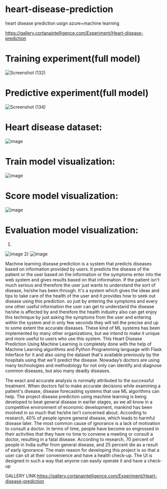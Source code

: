 # heart-disease-prediction
heart disease prediction usign azure+machine learning

https://gallery.cortanaintelligence.com/Experiment/Heart-disease-prediction

# Training experiment(full model)

![Screenshot (132)](https://user-images.githubusercontent.com/89855872/152114201-d65b23a6-f04f-4a8b-ae67-5d72855a9f93.png)


# Predictive experiment(full model)

![Screenshot (134)](https://user-images.githubusercontent.com/89855872/152114407-a175a4c8-7f6f-4ceb-a06d-e3887571b013.png)

# Heart disease dataset:

![image](https://user-images.githubusercontent.com/89855872/152112485-b93813ca-eee0-4980-b23f-9bd0851d89c1.png)

# Train model visualization:

![image](https://user-images.githubusercontent.com/89855872/152112576-4bedf734-4abb-4a64-a831-7cf4bf3457fe.png)

# Score model visualization:

![image](https://user-images.githubusercontent.com/89855872/152112654-2bc44434-3178-4933-b7f2-41152fad6377.png)

# Evaluation model visualization:

1)
![image](https://user-images.githubusercontent.com/89855872/152112756-8f034b6c-561b-45ca-aa0d-95725240d999.png)
2}
![image](https://user-images.githubusercontent.com/89855872/152112858-477546ae-7e98-448d-b0ce-426cb92994ce.png)



Machine learning disease prediction is a system that predicts diseases based on information 
provided by users. It predicts the disease of the patient or the user based on the information or the 
symptoms enter into the web system and gives results based on that information. If the patient isn't 
much serious and therefore the user just wants to understand the sort of disease, he/she has been 
through. It's a system which gives the ideas and tips to take care of the health of the user and it 
provides how to seek out disease using this prediction. so just by entering the symptoms and every 
one other useful information the user can get to understand the disease he/she is affected by and 
therefore the health industry also can get enjoy this technique by just asking the symptoms from the 
user and entering within the system and in only few seconds they will tell the precise and up to some 
extent the accurate diseases. These kind of ML systems has been implemented by many other 
organizations, but we intend to make it unique and more useful to users who use this system. This 
Heart Disease Prediction Using Machine Learning is completely done with the help of Machine 
Learning algorithms and Python Programming language with Flask Interface for it and also using the 
dataset that's available previously by the hospitals using that we'll predict the disease. Nowaday’s 
doctors are using many technologies and methodology for not only can identify and diagnose 
common diseases, but also many deadly diseases.



The exact and accurate analysis is normally attributed to the successful treatment. When 
doctors fail to make accurate decisions while examining a patient's disease, disease forecasting 
systems that use ML algorithms can help. The project disease prediction using machine learning is 
being developed to beat general disease in earlier stages, as we all know in a competitive environment 
of economic development, mankind has been involved in so much that he/she isn't concerned about. 
According to research, 40% of people ignore general disease, which leads to harmful disease later. 
The most common cause of ignorance is a lack of motivation to consult a doctor. In terms of time, 
people have become so engrossed in their activities that they have no time to convene a meeting or 
consult a doctor, resulting in a fatal disease. According to research, 70 percent of people in India 
suffer from general disease, and 25 percent die as a result of early ignorance. The main reason for 
developing this project is so that a user can sit at their convenience and have a health check-up. The 
UI is designed in such a way that anyone can easily operate it and have a check-up


GALLERY LINK:https://gallery.cortanaintelligence.com/Experiment/Heart-disease-prediction

